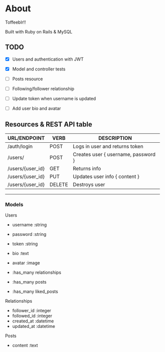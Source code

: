
# About 
Toffeeblr!!

Built with Ruby on Rails & MySQL

## TODO
- [x] Users and authentication with JWT
- [x] Model and controller tests
- [ ] Posts resource
- [ ] Following/follower relationship
- [ ] Update token when username is updated
- [ ] Add user bio and avatar


## Resources & REST API table
| URL/ENDPOINT     | VERB   | DESCRIPTION                         |
|------------------|--------|-------------------------------------|
| /auth/login      | POST   | Logs in user and returns token      |
| /users/          | POST   | Creates user { username, password } |
| /users/{user_id} | GET    | Returns info                        |
| /users/{user_id} | PUT    | Updates user info { content }       |
| /users/{user_id} | DELETE | Destroys user                       |

--- 

### Models
Users
- username :string
- password :string
- token :string
- bio :text
- avatar :image

- :has_many relationships
- :has_many posts
- :has_many liked_posts

Relationships
- follower_id :integer
- followed_id :integer
- created_at :datetime
- updated_at :datetime

Posts
- content :text

